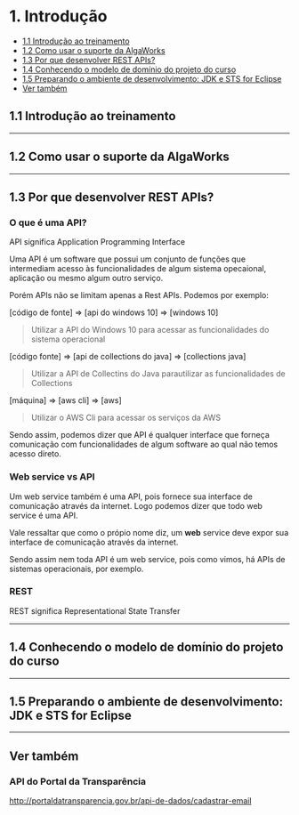 # 1. Introdução

- [1.1 Introdução ao treinamento]()
- [1.2 Como usar o suporte da AlgaWorks]()
- [1.3 Por que desenvolver REST APIs?]()
- [1.4 Conhecendo o modelo de domínio do projeto do curso]()
- [1.5 Preparando o ambiente de desenvolvimento: JDK e STS for Eclipse]()
- [Ver também]()


## 1.1 Introdução ao treinamento

---


## 1.2 Como usar o suporte da AlgaWorks

---


## 1.3 Por que desenvolver REST APIs?


### O que é uma API?

API significa Application Programming Interface

Uma API é um software que possui um conjunto de funções que intermediam acesso às funcionalidades de algum sistema opecaional, aplicação ou mesmo algum outro serviço.

Porém APIs não se limitam apenas a Rest APIs. Podemos por exemplo:

[código de fonte] => [api do windows 10] => [windows 10]
> Utilizar a API do Windows 10 para acessar as funcionalidades do sistema operacional

[código fonte] => [api de collections do java] => [collections java]
> Utilizar a API de Collectins do Java parautilizar as funcionalidades de Collections

[máquina] => [aws cli] => [aws]
> Utilizar o AWS Cli para acessar os serviços da AWS

Sendo assim, podemos dizer que API é qualquer interface que forneça comunicação com funcionalidades de algum software ao qual não temos acesso direto.


### Web service vs API

Um web service também é uma API, pois fornece sua interface de comunicação através da internet. Logo podemos dizer que todo web service é uma API.

Vale ressaltar que como o própio nome diz, um **web** service deve expor sua interface de comunicação através da internet.

Sendo assim nem toda API é um web service, pois como vimos, há APIs de sistemas operacionais, por exemplo.


### REST

REST significa Representational State Transfer

---


## 1.4 Conhecendo o modelo de domínio do projeto do curso

---


## 1.5 Preparando o ambiente de desenvolvimento: JDK e STS for Eclipse

---


## Ver também

### API do Portal da Transparência
http://portaldatransparencia.gov.br/api-de-dados/cadastrar-email

